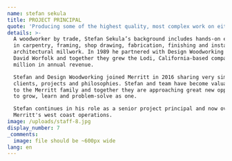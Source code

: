 ```yaml
---
name: stefan sekula
title: PROJECT PRINCIPAL
quote: 'Producing some of the highest quality, most complex work on either coast has earned us a reputation for excellence.'
details: >-
  A woodworker by trade, Stefan Sekula’s background includes hands-on experience
  in carpentry, framing, shop drawing, fabrication, finishing and installation of
  architectural millwork. In 1989 he partnered with Design Woodworking founder
  David Worfolk and together they grew the Lodi, California-based company to $9
  million in annual revenue.

  Stefan and Design Woodworking joined Merritt in 2016 sharing very similar
  clients, projects and philosophies. Stefan and team have become valuable assets
  to the Merritt family and together they are approaching great new opportunities
  to grow, learn and problem-solve as one.

  Stefan continues in his role as a senior project principal and now oversees
  Merritt's west coast operations.
image: /uploads/staff-8.jpg
display_number: 7
_comments:
  image: file should be ~600px wide
lang: en
---
```


